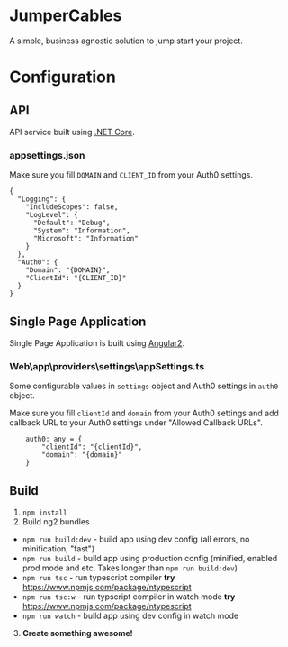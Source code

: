 # JumperCables

A simple, business agnostic solution to jump start your project.

# Configuration

## API

API service built using [.NET Core](https://www.microsoft.com/net/core).

### appsettings.json

Make sure you fill `DOMAIN` and `CLIENT_ID` from your Auth0 settings.

```
{
  "Logging": {
    "IncludeScopes": false,
    "LogLevel": {
      "Default": "Debug",
      "System": "Information",
      "Microsoft": "Information"
    }
  },
  "Auth0": {
    "Domain": "{DOMAIN}",
    "ClientId": "{CLIENT_ID}"
  }
}
```

## Single Page Application

Single Page Application is built using [Angular2](https://angular.io).

### Web\app\providers\settings\appSettings.ts

Some configurable values in `settings` object and Auth0 settings in `auth0` object.

Make sure you fill `clientId` and `domain` from your Auth0 settings and add callback URL to your Auth0 settings under "Allowed Callback URLs".

```
    auth0: any = {
        "clientId": "{clientId}",
        "domain": "{domain}"
    }
```

## Build

1. `npm install`
2. Build ng2 bundles
  * `npm run build:dev` - build app using dev config (all errors, no minification, "fast")
  * `npm run build` - build app using production config (minified, enabled prod mode and etc. Takes longer than `npm run build:dev`)
  * `npm run tsc` - run typescript compiler **try** https://www.npmjs.com/package/ntypescript
  * `npm run tsc:w` - run typscript compiler in watch mode **try** https://www.npmjs.com/package/ntypescript
  * `npm run watch` - build app using dev config in watch mode 
3. **Create something awesome!**
